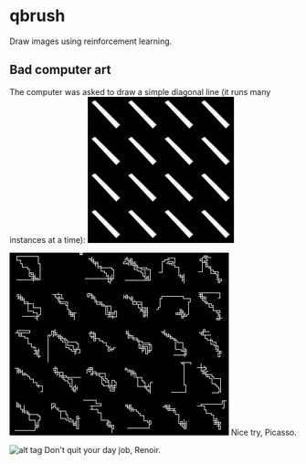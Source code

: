 qbrush
======
Draw images using reinforcement learning.

Bad computer art
----------------
The computer was asked to draw a simple diagonal line (it runs many instances at a time):
![alt tag](https://raw.githubusercontent.com/awentzonline/qbrush/master/examples/readme/dataset_sample.png)

![alt tag](https://raw.githubusercontent.com/awentzonline/qbrush/master/examples/readme/epoch_44.png)
Nice try, Picasso.

![alt tag](https://raw.githubusercontent.com/awentzonline/qbrush/master/examples/readme/epoch_77.png)
Don't quit your day job, Renoir.
